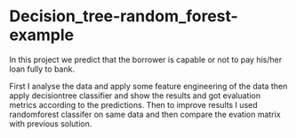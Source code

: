 # Decision_tree-random_forest-example
In this project we predict that the borrower is capable or not to pay his/her loan fully to bank.

First I analyse the data and apply some feature engineering of the data then apply decisiontree classifier and show the results and got evaluation metrics according to the predictions.
Then to improve results I used randomforest classifer on same data and then compare the evation matrix with previous solution.
